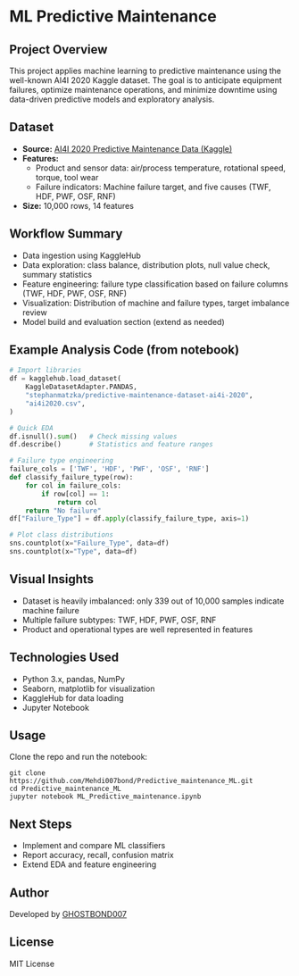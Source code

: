 # ML Predictive Maintenance

## Project Overview
This project applies machine learning to predictive maintenance using the well-known AI4I 2020 Kaggle dataset. The goal is to anticipate equipment failures, optimize maintenance operations, and minimize downtime using data-driven predictive models and exploratory analysis.

## Dataset
- **Source:** [AI4I 2020 Predictive Maintenance Data (Kaggle)](https://www.kaggle.com/datasets/stephanmatzka/predictive-maintenance-dataset-ai4i-2020)
- **Features:**
  - Product and sensor data: air/process temperature, rotational speed, torque, tool wear
  - Failure indicators: Machine failure target, and five causes (TWF, HDF, PWF, OSF, RNF)
- **Size:** 10,000 rows, 14 features

## Workflow Summary
- Data ingestion using KaggleHub
- Data exploration: class balance, distribution plots, null value check, summary statistics
- Feature engineering: failure type classification based on failure columns (TWF, HDF, PWF, OSF, RNF)
- Visualization: Distribution of machine and failure types, target imbalance review
- Model build and evaluation section (extend as needed)

## Example Analysis Code (from notebook)
```python
# Import libraries
df = kagglehub.load_dataset(
    KaggleDatasetAdapter.PANDAS,
    "stephanmatzka/predictive-maintenance-dataset-ai4i-2020",
    "ai4i2020.csv",
)

# Quick EDA
df.isnull().sum()   # Check missing values
df.describe()       # Statistics and feature ranges

# Failure type engineering
failure_cols = ['TWF', 'HDF', 'PWF', 'OSF', 'RNF']
def classify_failure_type(row):
    for col in failure_cols:
        if row[col] == 1:
            return col
    return "No failure"
df["Failure_Type"] = df.apply(classify_failure_type, axis=1)

# Plot class distributions
sns.countplot(x="Failure_Type", data=df)
sns.countplot(x="Type", data=df)
```

## Visual Insights
- Dataset is heavily imbalanced: only 339 out of 10,000 samples indicate machine failure
- Multiple failure subtypes: TWF, HDF, PWF, OSF, RNF
- Product and operational types are well represented in features

## Technologies Used
- Python 3.x, pandas, NumPy
- Seaborn, matplotlib for visualization
- KaggleHub for data loading
- Jupyter Notebook

## Usage
Clone the repo and run the notebook:
```
git clone https://github.com/Mehdi007bond/Predictive_maintenance_ML.git
cd Predictive_maintenance_ML
jupyter notebook ML_Predictive_maintenance.ipynb
```

## Next Steps
- Implement and compare ML classifiers
- Report accuracy, recall, confusion matrix
- Extend EDA and feature engineering

## Author
Developed by [GHOSTBOND007](https://github.com/Mehdi007bond)

## License
MIT License
